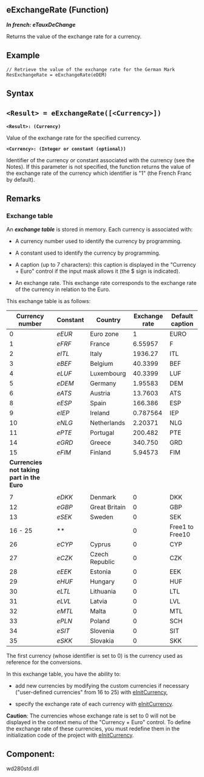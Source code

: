 
## eExchangeRate (Function)

***In french: eTauxDeChange***



<a name="XUse"></a>
<a name="Use"></a>
<a name="description"></a>
Returns the value of the exchange rate for a currency.


<a name="Example1"></a>
<a name="sample_code"></a>

## Example


```wl
// Retrieve the value of the exchange rate for the German Mark
ResExchangeRate = eExchangeRate(eDEM)
```

<a name="XSYNTAX"></a>
<a name="SYNTAX1"></a>

## Syntax

`<Result> = eExchangeRate([<Currency>])`
---

**`<Result>: (Currency)`**

Value of the exchange rate for the specified currency.

**`<Currency>: (Integer or constant (optional))`**

Identifier of the currency or constant associated with the currency (see the Notes). If this parameter is not specified, the function returns the value of the exchange rate of the currency which identifier is "1" (the French Franc by default).  



<a name="NOTE0"></a>
<a name="NOTE0_1"></a>

## Remarks




### Exchange table
<a name="exchange_table_ELTPARAGRAPHE000049"></a>

An ***exchange table*** is stored in memory. Each currency is associated with:

- A currency number used to identify the currency by programming.

- A constant used to identify the currency by programming.

- A caption (up to 7 characters): this caption is displayed in the "Currency + Euro" control if the input mask allows it (the $ sign is indicated).

- An exchange rate. This exchange rate corresponds to the exchange rate of the currency in relation to the Euro.




This exchange table is as follows:



| Currency number | Constant | Country | Exchange rate | Default caption |
| --- | --- | --- | --- | --- |
| 0 | *eEUR* | Euro zone | 1 | EURO |
| 1 | *eFRF* | France | 6.55957 | F |
| 2 | *eITL* | Italy | 1936.27 | ITL |
| 3 | *eBEF* | Belgium | 40.3399 | BEF |
| 4 | *eLUF* | Luxembourg | 40.3399 | LUF |
| 5 | *eDEM* | Germany | 1.95583 | DEM |
| 6 | *eATS* | Austria | 13.7603 | ATS |
| 8 | *eESP* | Spain | 166.386 | ESP |
| 9 | *eIEP* | Ireland | 0.787564 | IEP |
| 10 | *eNLG* | Netherlands | 2.20371 | NLG |
| 11 | *ePTE* | Portugal | 200.482 | PTE |
| 14 | *eGRD* | Greece | 340.750 | GRD |
| 15 | *eFIM* | Finland | 5.94573 | FIM |
| **Currencies not taking part in the Euro** |
|   |   |   |   |   |
| 7 | *eDKK* | Denmark | 0 | DKK |
| 12 | *eGBP* | Great Britain | 0 | GBP |
| 13 | *eSEK* | Sweden | 0 | SEK |
| 16 - 25 | ** |   | 0 | Free1 to Free10 |
| 26 | *eCYP* | Cyprus | 0 | CYP |
| 27 | *eCZK* | Czech Republic | 0 | CZK |
| 28 | *eEEK* | Estonia | 0 | EEK |
| 29 | *eHUF* | Hungary | 0 | HUF |
| 30 | *eLTL* | Lithuania | 0 | LTL |
| 31 | *eLVL* | Latvia | 0 | LVL |
| 32 | *eMTL* | Malta | 0 | MTL |
| 33 | *ePLN* | Poland | 0 | SCH |
| 34 | *eSIT* | Slovenia | 0 | SIT |
| 35 | *eSKK* | Slovakia | 0 | SKK |

The first currency (whose identifier is set to 0) is the currency used as reference for the conversions.

In this exchange table, you have the ability to:

- add new currencies by modifying the custom currencies if necessary ("user-defined currencies" from 16 to 25) with [eInitCurrency](../WDLang1/3033003.md), 

- specify the exchange rate of each currency with [eInitCurrency](../WDLang1/3033003.md).




**Caution**: The currencies whose exchange rate is set to 0 will not be displayed in the context menu of the "Currency + Euro" control. To define the exchange rate of these currencies, you must redefine them in the initialization code of the project with [eInitCurrency](../WDLang1/3033003.md).

<a name="XComponent"></a>

## Component:
wd280std.dll
